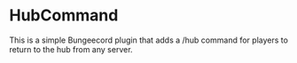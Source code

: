 # HubCommand
This is a simple Bungeecord plugin that adds a /hub command for players to return to the hub from any server.
